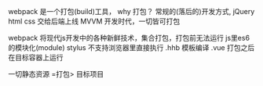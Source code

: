 webpack 是一个打包(build)工具，
why 打包？
    常规的(落后的)开发方式, jQuery html css 交给后端上线
    MVVM 开发时代，一切皆可打包  

webpack 将现代js开发中的各种新鲜技术，集合打包，打包前无法运行
js里es6的模块化(module) 
stylus 不支持浏览器里直接执行
.hhb 模板编译
.vue 
打包之后在目标容器上运行

一切静态资源  =打包>  目标项目 